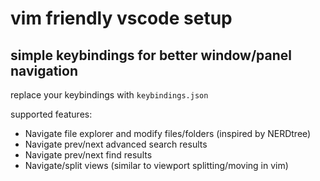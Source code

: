 # vim friendly vscode setup

## simple keybindings for better window/panel navigation
replace your keybindings with `keybindings.json`

supported features:
- Navigate file explorer and modify files/folders (inspired by NERDtree)
- Navigate prev/next advanced search results
- Navigate prev/next find results
- Navigate/split views (similar to viewport splitting/moving in vim)
